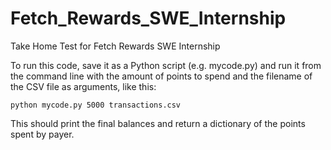 # Fetch_Rewards_SWE_Internship
Take Home Test for Fetch Rewards SWE Internship

To run this code, save it as a Python script (e.g. mycode.py) and run it from the command line with the amount of points to spend and the filename of the CSV file as arguments, like this:


 ```python mycode.py 5000 transactions.csv ```

This should print the final balances and return a dictionary of the points spent by payer.



